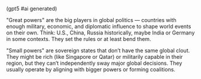 (gpt5 #ai generated)

"Great powers" are the big players in global politics — countries with enough military, economic, and diplomatic influence to shape world events on their own. Think: U.S., China, Russia historically, maybe India or Germany in some contexts. They set the rules or at least bend them.

"Small powers" are sovereign states that don’t have the same global clout. They might be rich (like Singapore or Qatar) or militarily capable in their region, but they can’t independently sway major global decisions. They usually operate by aligning with bigger powers or forming coalitions.
